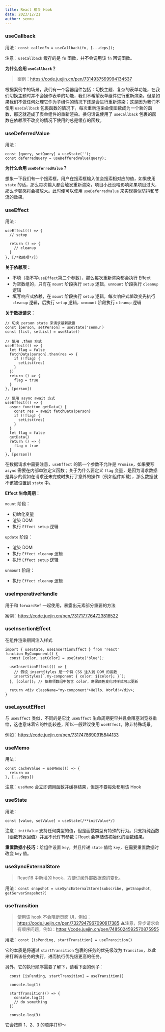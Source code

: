 ```yaml
---
title: React 相关 Hook
date: 2023/12/21
author: senmu
---
```


### useCallback

用法：`const calledFn = useCallback(fn, [...deps]);`

注意：`useCallback` 缓存的是 `fn` 函数，并不会调用该 `fn` 回调函数。

**为什么会用 `useCallback`？**

> 案例：<https://code.juejin.cn/pen/7314937599994134537>

根据案例中的场景，我们有一个容器组件包括：切换主题、复杂的表单功能，在我们切换主题时并不会操作表单的功能，我们不希望表单组件进行重新渲染，但是如果我们不做任何处理它作为子组件的情况下还是会进行重新渲染；这是因为我们不使用 `useCallback` 包裹函数的情况下，每次重新渲染会使函数成为一个新的函数，那这就造成了表单组件的重新渲染。换句话说使用了 `useCallback` 包裹的函数在依赖项不改变的情况下使用的总是缓存的函数。

### useDeferredValue

用法：

```tsx
const [query, setQuery] = useState('');
const deferredQuery = useDefferedValue(query);
```

**为什么会用 `useDeferredValue`？**

想象一下我们有一个搜索框，用户在搜索框输入值会搜索相对应的值，如果使用 `state` 的话，那么每次输入都会触发重新渲染，项目小还没啥影响如果项目过大，那么卡顿感将会被放大。此时便可以使用 `useDeferredValue` 来实现类似防抖和节流的效果。

### useEffect

用法：

```tsx
useEffect(() => {
  // setup

  return () => {
    // cleanup
  }
}, [/*依赖项*/])
```

**关于依赖项：**

* 不填（指不写`useEffect`第二个参数），那么每次重新渲染都会执行 Effect
* 为空数组的，只有在 `mount` 阶段执行 `setup` 逻辑，`unmount` 阶段执行 `cleanup` 逻辑
* 填写响应式依赖，在 `mount` 阶段执行 `setup` 逻辑，每次响应式值改变先执行 `cleanup` 逻辑，后执行 `setup` 逻辑，`unmount` 阶段执行 `cleanup` 逻辑

**关于数据请求：**

```tsx
// 切换 person state 来请求最新数据
const [person, setPerson] = useState('senmu')
const [list, setList] = useState()

// 使用 .then 方式
useEffect(() => {
  let flag = false
  fetchData(person).then(res => {
    if (!flag) {
      setList(res)
    }
  })
  return () => {
    flag = true
  }
}, [person])

// 使用 async await 方式
useEffect(() => {
  async function getData() {
    const res = await fetchData(person)
    if (!flag) {
      setList(res)
    }
  }
  let flag = false
  getData()
  return () => {
    flag = true
  }
}, [person])
```

在数据请求中需要注意，`useEffect` 的第一个参数不允许是 `Promise`，如果要写 `async` 需要在内部单独定义函数；关于为什么要定义 `flag` 变量，是因为请求数据是异步的假如在请求还未完成时执行了意外的操作（例如组件卸载），那么数据就不该被设置到 `state` 中。

**Effect 生命周期：**

`mount` 阶段：

* 初始化变量
* 渲染 DOM
* 执行 `Effect setup` 逻辑

`update` 阶段：

* 渲染 DOM
* 执行 `Effect cleanup` 逻辑
* 执行 `Effect setup` 逻辑

`unmount` 阶段：

* 执行 `Effect cleanup` 逻辑

### useImperativeHandle

用于和 `forwardRef` 一起使用，暴露出元素部分重要的方法

案例：<https://code.juejin.cn/pen/7317177764723818522>

### useInsertionEffect

在组件渲染期间注入样式

```tsx
import { useState, useInsertionEffect } from 'react'
function MyComponent() {
  const [color, setColor] = useState('blue');
  
  useInsertionEffect(() => {
    // 假设 insertStyles 是一个将 CSS 注入到 DOM 的函数
    insertStyles(`.my-component { color: ${color}; }`);
  }, [color]); // 依赖项数组中包含 color，确保颜色变化时样式可以更新

  return <div className="my-component">Hello, World!</div>;
}
```

### useLayoutEffect

与 `useEffect` 类似，不同的是它比 `useEffect` 生命周期更早并且会阻塞浏览器重绘，这也意味着它的性能较差，所以一般建议使用 `useEffect`，除非特殊场景。

例如：<https://code.juejin.cn/pen/7317478690915844133>

### useMemo

用法：

```tsx
const cacheValue = useMemo(() => {
  return xx
}, [...deps])
```

注意：`useMemo` 会立即调用函数并缓存结果，但是不要每处都用该 Hook

### useState

用法：

```tsx
const [value, setValue] = useState(/**initValue*/)
```

注意：`initValue` 支持任何类型的值，但是函数类型有特殊的行为。只支持纯函数（函数有返回值）并且不允许有参数；React 会存储该初始化的函数结果。

**重置数据小技巧**：给组件设置 `key`，并且传递 `state` 值给 `key`，在需要重置数据时改变 `key` 值。

### useSyncExternalStore

> React18 中新增的 hook，方便订阅外部数据源的变化。

用法：`const snapshot = useSyncExternalStore(subscribe, getSnapshot, getServerSnapshot?)`

### useTransition

> 使用该 hook 不会阻断页面 UI，例如：<https://code.juejin.cn/pen/7327947967090917385>
> ⚠️注意，异步请求会有顺序问题，例如：<https://code.juejin.cn/pen/7485024592570875955>

用法：`const [isPending, startTransition] = useTransition()`

它的本质是将通过 `startTransition` 包裹的任务的优先级改为 `Transiton`，以此来打断该任务的执行，进而执行优先级更高的任务。

另外，它的执行顺序需要了解下，请看下面的例子：

```tsx
  const [isPending, startTransition] = useTransition()

  console.log(1)

  startTransition(() => {
    console.log(2)
    // do something
  })

  console.log(3)
```

它会按照 1、2、3 的顺序打印～

